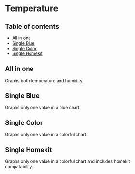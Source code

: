 # Temperature


## Table of contents
* [All in one](#all-in-one)
* [Single Blue](#single-blue)
* [Single Color](#single-color)
* [Single Homekit](#single-homekit)

## All in one
Graphs both temperature and humidity.

## Single Blue
Graphs only one value in a blue chart.
	
## Single Color
Graphs only one value in a colorful chart.

## Single Homekit
Graphs only one value in a colorful chart and includes homekit compatability.
